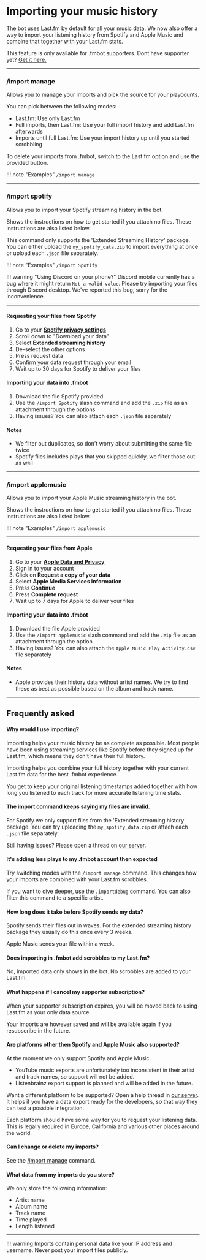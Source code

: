 # Importing your music history

The bot uses Last.fm by default for all your music data. We now also offer a way to import your listening history from Spotify and Apple Music and combine that together with your Last.fm stats.

This feature is only available for .fmbot supporters. Dont have supporter yet? <a href="/supporter/">Get it here.</a>

---

### /import manage

Allows you to manage your imports and pick the source for your playcounts.

You can pick between the following modes:

- Last.fm: Use only Last.fm
- Full imports, then Last.fm: Use your full import history and add Last.fm afterwards
- Imports until full Last.fm: Use your import history up until you started scrobbling

To delete your imports from .fmbot, switch to the Last.fm option and use the provided button.

!!! note "Examples"
    `/import manage`

---

### /import spotify

Allows you to import your Spotify streaming history in the bot.

Shows the instructions on how to get started if you attach no files. These instructions are also listed below.

This command only supports the 'Extended Streaming History' package. You can either upload the `my_spotify_data.zip` to import everything at once or upload each `.json` file separately.


!!! note "Examples"
    `/import Spotify`

!!! warning "Using Discord on your phone?"
    Discord mobile currently has a bug where it might return `Not a valid value`. Please try importing your files through Discord desktop. We've reported this bug, sorry for the inconvenience.

---

#### Requesting your files from Spotify

1. Go to your <a href="https://www.spotify.com/us/account/privacy/" target="_blank">**Spotify privacy settings**</a>
2. Scroll down to "Download your data"
3. Select **Extended streaming history**
4. De-select the other options
5. Press request data
6. Confirm your data request through your email
7. Wait up to 30 days for Spotify to deliver your files

#### Importing your data into .fmbot
1. Download the file Spotify provided
2. Use the `/import Spotify` slash command and add the `.zip` file as an attachment through the options
3. Having issues? You can also attach each `.json` file separately

#### Notes
- We filter out duplicates, so don't worry about submitting the same file twice
- Spotify files includes plays that you skipped quickly, we filter those out as well

---

### /import applemusic

Allows you to import your Apple Music streaming history in the bot.

Shows the instructions on how to get started if you attach no files. These instructions are also listed below.

!!! note "Examples"
    `/import applemusic`

---

#### Requesting your files from Apple

1. Go to your <a href="https://privacy.apple.com/" target="_blank">**Apple Data and Privacy**</a>
2. Sign in to your account
3. Click on **Request a copy of your data**
4. Select **Apple Media Services Information**
5. Press **Continue**
6. Press **Complete request**
7. Wait up to 7 days for Apple to deliver your files

#### Importing your data into .fmbot
1. Download the file Apple provided
2. Use the `/import applemusic` slash command and add the `.zip` file as an attachment through the option
3. Having issues? You can also attach the `Apple Music Play Activity.csv` file separately

#### Notes
- Apple provides their history data without artist names. We try to find these as best as possible based on the album and track name.

---

## Frequently asked

#### Why would I use importing?

Importing helps your music history be as complete as possible. Most people have been using streaming services like Spotify before they signed up for Last.fm, which means they don't have their full history.

Importing helps you combine your full history together with your current Last.fm data for the best .fmbot experience.

You get to keep your original listening timestamps added together with how long you listened to each track for more accurate listening time stats.

#### The import command keeps saying my files are invalid.

For Spotify we only support files from the 'Extended streaming history' package. You can try uploading the `my_spotify_data.zip` or attach each `.json` file separately.

Still having issues? Please open a thread on [our server](https://discord.gg/fmbot).

#### It's adding less plays to my .fmbot account then expected

Try switching modes with the `/import manage` command. This changes how your imports are combined with your Last.fm scrobbles.

If you want to dive deeper, use the `.importdebug` command. You can also filter this command to a specific artist.

#### How long does it take before Spotify sends my data?

Spotify sends their files out in waves. For the extended streaming history package they usually do this once every 3 weeks.

Apple Music sends your file within a week.

#### Does importing in .fmbot add scrobbles to my Last.fm?

No, imported data only shows in the bot. No scrobbles are added to your Last.fm.

#### What happens if I cancel my supporter subscription?

When your supporter subscription expires, you will be moved back to using Last.fm as your only data source.

Your imports are however saved and will be available again if you resubscribe in the future.

#### Are platforms other then Spotify and Apple Music also supported?

At the moment we only support Spotify and Apple Music.

- YouTube music exports are unfortunately too inconsistent in their artist and track names, so support will not be added.
- Listenbrainz export support is planned and will be added in the future.

Want a different platform to be supported? Open a help thread in [our server](discord.gg/fmbot). It helps if you have a data export ready for the developers, so that way they can test a possible integration.

Each platform should have some way for you to request your listening data. This is legally required in Europe, California and various other places around the world.

#### Can I change or delete my imports?

See the [/import manage](#import-manage) command.

#### What data from my imports do you store?

We only store the following information:

- Artist name
- Album name
- Track name
- Time played
- Length listened

---

!!! warning
    Imports contain personal data like your IP address and username. Never post your import files publicly.